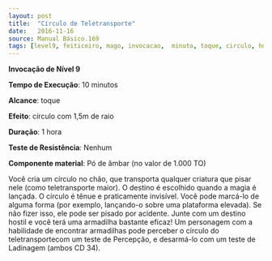 ```yaml
---
layout: post
title:  "Círculo de Teletransporte"
date:   2016-11-16
source: Manual Básico.169
tags: [level9, feiticeiro, mago, invocacao,  minuto, toque, circulo, hora, nenhum, componente]
---
```


**Invocação de Nível 9**

**Tempo de Execução**: 10 minutos

**Alcance**: toque

**Efeito**: círculo com 1,5m de raio

**Duração**: 1 hora

**Teste de Resistência**: Nenhum

**Componente material**: Pó de âmbar (no valor de 1.000 TO)

Você cria um círculo no chão, que transporta qualquer criatura que pisar nele (como teletransporte maior). O destino é escolhido quando a magia é lançada.
O círculo é tênue e praticamente invisível. Você pode marcá-lo de alguma forma (por exemplo, lançando-o sobre uma plataforma elevada). Se não fizer isso, ele pode ser pisado por acidente. Junte com um destino hostil e você terá uma armadilha bastante eficaz!
Um personagem com a habilidade de encontrar armadilhas pode perceber o círculo do teletransportecom um teste de Percepção, e desarmá-lo com um teste de Ladinagem (ambos CD 34).

